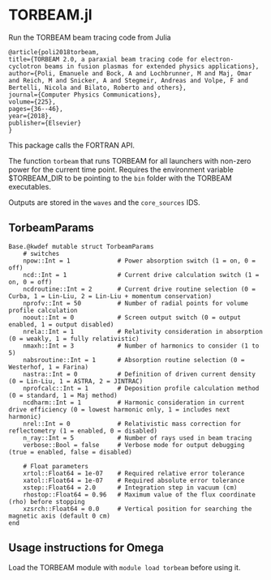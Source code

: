 # TORBEAM.jl

Run the TORBEAM beam tracing code from Julia

    @article{poli2018torbeam,
    title={TORBEAM 2.0, a paraxial beam tracing code for electron-cyclotron beams in fusion plasmas for extended physics applications},
    author={Poli, Emanuele and Bock, A and Lochbrunner, M and Maj, Omar and Reich, M and Snicker, A and Stegmeir, Andreas and Volpe, F and Bertelli, Nicola and Bilato, Roberto and others},
    journal={Computer Physics Communications},
    volume={225},
    pages={36--46},
    year={2018},
    publisher={Elsevier}
    }

This package calls the FORTRAN API.

The function `torbeam` that runs TORBEAM for all launchers with non-zero power for the current time point. Requires the environment variable $TORBEAM_DIR to be pointing to the `bin` folder with the TORBEAM executables.

Outputs are stored in the `waves` and the `core_sources` IDS. 

## TorbeamParams

    Base.@kwdef mutable struct TorbeamParams
        # switches
        npow::Int = 1             # Power absorption switch (1 = on, 0 = off)
        ncd::Int = 1              # Current drive calculation switch (1 = on, 0 = off)
        ncdroutine::Int = 2       # Current drive routine selection (0 = Curba, 1 = Lin-Liu, 2 = Lin-Liu + momentum conservation)
        nprofv::Int = 50          # Number of radial points for volume profile calculation
        noout::Int = 0            # Screen output switch (0 = output enabled, 1 = output disabled)
        nrela::Int = 1            # Relativity consideration in absorption (0 = weakly, 1 = fully relativistic)
        nmaxh::Int = 3            # Number of harmonics to consider (1 to 5)
        nabsroutine::Int = 1      # Absorption routine selection (0 = Westerhof, 1 = Farina)
        nastra::Int = 0           # Definition of driven current density (0 = Lin-Liu, 1 = ASTRA, 2 = JINTRAC)
        nprofcalc::Int = 1        # Deposition profile calculation method (0 = standard, 1 = Maj method)
        ncdharm::Int = 1          # Harmonic consideration in current drive efficiency (0 = lowest harmonic only, 1 = includes next harmonic)
        nrel::Int = 0             # Relativistic mass correction for reflectometry (1 = enabled, 0 = disabled)
        n_ray::Int = 5            # Number of rays used in beam tracing
        verbose::Bool = false     # Verbose mode for output debugging (true = enabled, false = disabled)

        # Float parameters
        xrtol::Float64 = 1e-07    # Required relative error tolerance
        xatol::Float64 = 1e-07    # Required absolute error tolerance
        xstep::Float64 = 2.0      # Integration step in vacuum (cm)
        rhostop::Float64 = 0.96   # Maximum value of the flux coordinate (rho) before stopping
        xzsrch::Float64 = 0.0     # Vertical position for searching the magnetic axis (default 0 cm)
    end

## Usage instructions for Omega

Load the TORBEAM module with `module load torbeam` before using it.